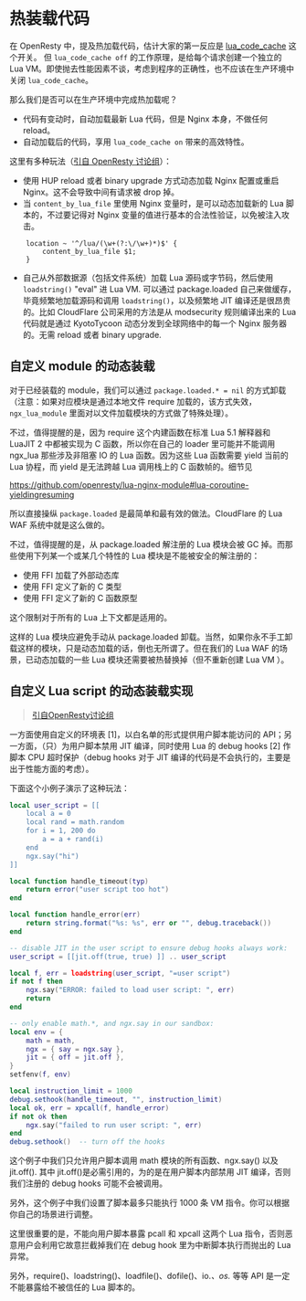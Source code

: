 # 热装载代码

在 OpenResty 中，提及热加载代码，估计大家的第一反应是 [lua_code_cache](https://github.com/openresty/lua-nginx-module#lua_code_cache) 这个开关。
但 `lua_code_cache off` 的工作原理，是给每个请求创建一个独立的 Lua VM。即使抛去性能因素不谈，考虑到程序的正确性，也不应该在生产环境中关闭 `lua_code_cache`。

那么我们是否可以在生产环境中完成热加载呢？

* 代码有变动时，自动加载最新 Lua 代码，但是 Nginx 本身，不做任何 reload。
* 自动加载后的代码，享用 `lua_code_cache on` 带来的高效特性。


这里有多种玩法（[引自 OpenResty 讨论组](https://groups.google.com/forum/#!searchin/openresty/package.loaded/openresty/-MZ9AzXaaG8/TeXTyLCuoYUJ)）：

* 使用 HUP reload 或者 binary upgrade 方式动态加载 Nginx 配置或重启 Nginx。这不会导致中间有请求被 drop 掉。
* 当 `content_by_lua_file` 里使用 Nginx 变量时，是可以动态加载新的 Lua 脚本的，不过要记得对 Nginx 变量的值进行基本的合法性验证，以免被注入攻击。

```
    location ~ '^/lua/(\w+(?:\/\w+)*)$' {
        content_by_lua_file $1;
    }
```

* 自己从外部数据源（包括文件系统）加载 Lua 源码或字节码，然后使用 `loadstring()` "eval" 进 Lua VM. 可以通过 package.loaded 自己来做缓存，毕竟频繁地加载源码和调用 `loadstring()`，以及频繁地 JIT 编译还是很昂贵的。比如 CloudFlare 公司采用的方法是从 modsecurity 规则编译出来的 Lua 代码就是通过 KyotoTycoon 动态分发到全球网络中的每一个 Nginx 服务器的。无需 reload 或者 binary upgrade.

## 自定义 module 的动态装载

对于已经装载的 module，我们可以通过 `package.loaded.* = nil` 的方式卸载（注意：如果对应模块是通过本地文件 require 加载的，该方式失效，`ngx_lua_module` 里面对以文件加载模块的方式做了特殊处理）。

不过，值得提醒的是，因为 require 这个内建函数在标准 Lua 5.1 解释器和 LuaJIT 2 中都被实现为 C 函数，所以你在自己的 loader 里可能并不能调用 ngx_lua 那些涉及非阻塞 IO 的 Lua 函数。因为这些 Lua 函数需要 yield 当前的 Lua 协程，而 yield 是无法跨越 Lua 调用栈上的 C 函数帧的。细节见

https://github.com/openresty/lua-nginx-module#lua-coroutine-yieldingresuming

所以直接操纵 `package.loaded` 是最简单和最有效的做法。CloudFlare 的 Lua WAF 系统中就是这么做的。

不过，值得提醒的是，从 package.loaded 解注册的 Lua 模块会被 GC 掉。而那些使用下列某一个或某几个特性的 Lua
模块是不能被安全的解注册的：

* 使用 FFI 加载了外部动态库
* 使用 FFI 定义了新的 C 类型
* 使用 FFI 定义了新的 C 函数原型

这个限制对于所有的 Lua 上下文都是适用的。

这样的 Lua 模块应避免手动从 package.loaded 卸载。当然，如果你永不手工卸载这样的模块，只是动态加载的话，倒也无所谓了。但在我们的 Lua WAF 的场景，已动态加载的一些 Lua 模块还需要被热替换掉（但不重新创建 Lua VM ）。


## 自定义 Lua script 的动态装载实现

> [引自OpenResty讨论组](https://groups.google.com/forum/#!searchin/openresty/%E5%8A%A8%E6%80%81%E5%8A%A0%E8%BD%BDlua%E8%84%9A%E6%9C%AC/openresty/-MZ9AzXaaG8/TeXTyLCuoYUJ)

一方面使用自定义的环境表 [1]，以白名单的形式提供用户脚本能访问的 API；另一方面，（只）为用户脚本禁用 JIT 编译，同时使用 Lua 的 debug hooks [2] 作脚本 CPU 超时保护（debug hooks 对于 JIT 编译的代码是不会执行的，主要是出于性能方面的考虑）。

下面这个小例子演示了这种玩法：

```lua
local user_script = [[
    local a = 0
    local rand = math.random
    for i = 1, 200 do
        a = a + rand(i)
    end
    ngx.say("hi")
]]

local function handle_timeout(typ)
    return error("user script too hot")
end

local function handle_error(err)
    return string.format("%s: %s", err or "", debug.traceback())
end

-- disable JIT in the user script to ensure debug hooks always work:
user_script = [[jit.off(true, true) ]] .. user_script

local f, err = loadstring(user_script, "=user script")
if not f then
    ngx.say("ERROR: failed to load user script: ", err)
    return
end

-- only enable math.*, and ngx.say in our sandbox:
local env = {
    math = math,
    ngx = { say = ngx.say },
    jit = { off = jit.off },
}
setfenv(f, env)

local instruction_limit = 1000
debug.sethook(handle_timeout, "", instruction_limit)
local ok, err = xpcall(f, handle_error)
if not ok then
    ngx.say("failed to run user script: ", err)
end
debug.sethook()  -- turn off the hooks
```

这个例子中我们只允许用户脚本调用 math 模块的所有函数、ngx.say() 以及 jit.off(). 其中 jit.off()是必需引用的，为的是在用户脚本内部禁用 JIT 编译，否则我们注册的 debug hooks 可能不会被调用。

另外，这个例子中我们设置了脚本最多只能执行 1000 条 VM 指令。你可以根据你自己的场景进行调整。

这里很重要的是，不能向用户脚本暴露 pcall 和 xpcall 这两个 Lua 指令，否则恶意用户会利用它故意拦截掉我们在 debug hook 里为中断脚本执行而抛出的 Lua 异常。

另外，require()、loadstring()、loadfile()、dofile()、io.*、os.* 等等 API 是一定不能暴露给不被信任的 Lua 脚本的。
